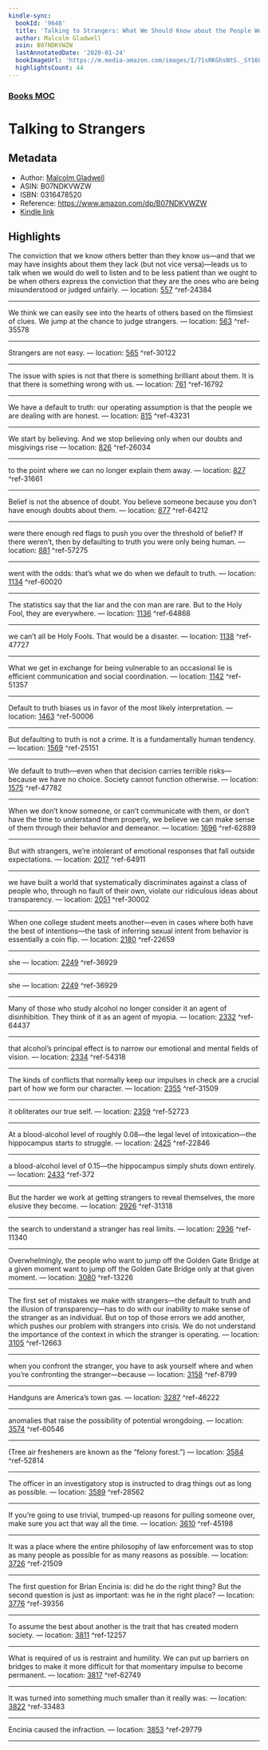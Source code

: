 ```yaml
---
kindle-sync:
  bookId: '9648'
  title: 'Talking to Strangers: What We Should Know about the People We Don''t Know'
  author: Malcolm Gladwell
  asin: B07NDKVWZW
  lastAnnotatedDate: '2020-01-24'
  bookImageUrl: 'https://m.media-amazon.com/images/I/71sRKGhsNtS._SY160.jpg'
  highlightsCount: 44
---
```

### [Books MOC](Books%20MOC.md)

# Talking to Strangers
## Metadata
* Author: [Malcolm Gladwell](https://www.amazon.comundefined)
* ASIN: B07NDKVWZW
* ISBN: 0316478520
* Reference: https://www.amazon.com/dp/B07NDKVWZW
* [Kindle link](kindle://book?action=open&asin=B07NDKVWZW)

## Highlights
The conviction that we know others better than they know us—and that we may have insights about them they lack (but not vice versa)—leads us to talk when we would do well to listen and to be less patient than we ought to be when others express the conviction that they are the ones who are being misunderstood or judged unfairly. — location: [557](kindle://book?action=open&asin=B07NDKVWZW&location=557) ^ref-24384

---
We think we can easily see into the hearts of others based on the flimsiest of clues. We jump at the chance to judge strangers. — location: [563](kindle://book?action=open&asin=B07NDKVWZW&location=563) ^ref-35578

---
Strangers are not easy. — location: [565](kindle://book?action=open&asin=B07NDKVWZW&location=565) ^ref-30122

---
The issue with spies is not that there is something brilliant about them. It is that there is something wrong with us. — location: [761](kindle://book?action=open&asin=B07NDKVWZW&location=761) ^ref-16792

---
We have a default to truth: our operating assumption is that the people we are dealing with are honest. — location: [815](kindle://book?action=open&asin=B07NDKVWZW&location=815) ^ref-43231

---
We start by believing. And we stop believing only when our doubts and misgivings rise — location: [826](kindle://book?action=open&asin=B07NDKVWZW&location=826) ^ref-26034

---
to the point where we can no longer explain them away. — location: [827](kindle://book?action=open&asin=B07NDKVWZW&location=827) ^ref-31661

---
Belief is not the absence of doubt. You believe someone because you don’t have enough doubts about them. — location: [877](kindle://book?action=open&asin=B07NDKVWZW&location=877) ^ref-64212

---
were there enough red flags to push you over the threshold of belief? If there weren’t, then by defaulting to truth you were only being human. — location: [881](kindle://book?action=open&asin=B07NDKVWZW&location=881) ^ref-57275

---
went with the odds: that’s what we do when we default to truth. — location: [1134](kindle://book?action=open&asin=B07NDKVWZW&location=1134) ^ref-60020

---
The statistics say that the liar and the con man are rare. But to the Holy Fool, they are everywhere. — location: [1136](kindle://book?action=open&asin=B07NDKVWZW&location=1136) ^ref-64868

---
we can’t all be Holy Fools. That would be a disaster. — location: [1138](kindle://book?action=open&asin=B07NDKVWZW&location=1138) ^ref-47727

---
What we get in exchange for being vulnerable to an occasional lie is efficient communication and social coordination. — location: [1142](kindle://book?action=open&asin=B07NDKVWZW&location=1142) ^ref-51357

---
Default to truth biases us in favor of the most likely interpretation. — location: [1463](kindle://book?action=open&asin=B07NDKVWZW&location=1463) ^ref-50006

---
But defaulting to truth is not a crime. It is a fundamentally human tendency. — location: [1569](kindle://book?action=open&asin=B07NDKVWZW&location=1569) ^ref-25151

---
We default to truth—even when that decision carries terrible risks—because we have no choice. Society cannot function otherwise. — location: [1575](kindle://book?action=open&asin=B07NDKVWZW&location=1575) ^ref-47782

---
When we don’t know someone, or can’t communicate with them, or don’t have the time to understand them properly, we believe we can make sense of them through their behavior and demeanor. — location: [1696](kindle://book?action=open&asin=B07NDKVWZW&location=1696) ^ref-62889

---
But with strangers, we’re intolerant of emotional responses that fall outside expectations. — location: [2017](kindle://book?action=open&asin=B07NDKVWZW&location=2017) ^ref-64911

---
we have built a world that systematically discriminates against a class of people who, through no fault of their own, violate our ridiculous ideas about transparency. — location: [2051](kindle://book?action=open&asin=B07NDKVWZW&location=2051) ^ref-30002

---
When one college student meets another—even in cases where both have the best of intentions—the task of inferring sexual intent from behavior is essentially a coin flip. — location: [2180](kindle://book?action=open&asin=B07NDKVWZW&location=2180) ^ref-22659

---
she — location: [2249](kindle://book?action=open&asin=B07NDKVWZW&location=2249) ^ref-36929

---
she — location: [2249](kindle://book?action=open&asin=B07NDKVWZW&location=2249) ^ref-36929

---
Many of those who study alcohol no longer consider it an agent of disinhibition. They think of it as an agent of myopia. — location: [2332](kindle://book?action=open&asin=B07NDKVWZW&location=2332) ^ref-64437

---
that alcohol’s principal effect is to narrow our emotional and mental fields of vision. — location: [2334](kindle://book?action=open&asin=B07NDKVWZW&location=2334) ^ref-54318

---
The kinds of conflicts that normally keep our impulses in check are a crucial part of how we form our character. — location: [2355](kindle://book?action=open&asin=B07NDKVWZW&location=2355) ^ref-31509

---
it obliterates our true self. — location: [2359](kindle://book?action=open&asin=B07NDKVWZW&location=2359) ^ref-52723

---
At a blood-alcohol level of roughly 0.08—the legal level of intoxication—the hippocampus starts to struggle. — location: [2425](kindle://book?action=open&asin=B07NDKVWZW&location=2425) ^ref-22846

---
a blood-alcohol level of 0.15—the hippocampus simply shuts down entirely. — location: [2433](kindle://book?action=open&asin=B07NDKVWZW&location=2433) ^ref-372

---
But the harder we work at getting strangers to reveal themselves, the more elusive they become. — location: [2926](kindle://book?action=open&asin=B07NDKVWZW&location=2926) ^ref-31318

---
the search to understand a stranger has real limits. — location: [2936](kindle://book?action=open&asin=B07NDKVWZW&location=2936) ^ref-11340

---
Overwhelmingly, the people who want to jump off the Golden Gate Bridge at a given moment want to jump off the Golden Gate Bridge only at that given moment. — location: [3080](kindle://book?action=open&asin=B07NDKVWZW&location=3080) ^ref-13226

---
The first set of mistakes we make with strangers—the default to truth and the illusion of transparency—has to do with our inability to make sense of the stranger as an individual. But on top of those errors we add another, which pushes our problem with strangers into crisis. We do not understand the importance of the context in which the stranger is operating. — location: [3105](kindle://book?action=open&asin=B07NDKVWZW&location=3105) ^ref-12663

---
when you confront the stranger, you have to ask yourself where and when you’re confronting the stranger—because — location: [3158](kindle://book?action=open&asin=B07NDKVWZW&location=3158) ^ref-8799

---
Handguns are America’s town gas. — location: [3287](kindle://book?action=open&asin=B07NDKVWZW&location=3287) ^ref-46222

---
anomalies that raise the possibility of potential wrongdoing. — location: [3574](kindle://book?action=open&asin=B07NDKVWZW&location=3574) ^ref-60546

---
(Tree air fresheners are known as the “felony forest.”) — location: [3584](kindle://book?action=open&asin=B07NDKVWZW&location=3584) ^ref-52814

---
The officer in an investigatory stop is instructed to drag things out as long as possible. — location: [3589](kindle://book?action=open&asin=B07NDKVWZW&location=3589) ^ref-28562

---
If you’re going to use trivial, trumped-up reasons for pulling someone over, make sure you act that way all the time. — location: [3610](kindle://book?action=open&asin=B07NDKVWZW&location=3610) ^ref-45198

---
It was a place where the entire philosophy of law enforcement was to stop as many people as possible for as many reasons as possible. — location: [3726](kindle://book?action=open&asin=B07NDKVWZW&location=3726) ^ref-21509

---
The first question for Brian Encinia is: did he do the right thing? But the second question is just as important: was he in the right place? — location: [3776](kindle://book?action=open&asin=B07NDKVWZW&location=3776) ^ref-39356

---
To assume the best about another is the trait that has created modern society. — location: [3811](kindle://book?action=open&asin=B07NDKVWZW&location=3811) ^ref-12257

---
What is required of us is restraint and humility. We can put up barriers on bridges to make it more difficult for that momentary impulse to become permanent. — location: [3817](kindle://book?action=open&asin=B07NDKVWZW&location=3817) ^ref-62749

---
It was turned into something much smaller than it really was: — location: [3822](kindle://book?action=open&asin=B07NDKVWZW&location=3822) ^ref-33483

---
Encinia caused the infraction. — location: [3853](kindle://book?action=open&asin=B07NDKVWZW&location=3853) ^ref-29779

---
